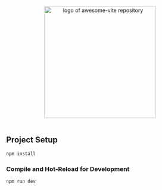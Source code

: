 <!--lint disable awesome-heading awesome-github awesome-toc double-link -->
<p align="center">
  <br>
  <img width="300" src="https://seeklogo.com/images/V/vite-logo-BFD4283991-seeklogo.com.png" alt="logo of awesome-vite repository">
  <br>
  <br>
</p>

<!-- lint ignore -->
## Project Setup

```sh
npm install
```

### Compile and Hot-Reload for Development

```sh
npm run dev
```
